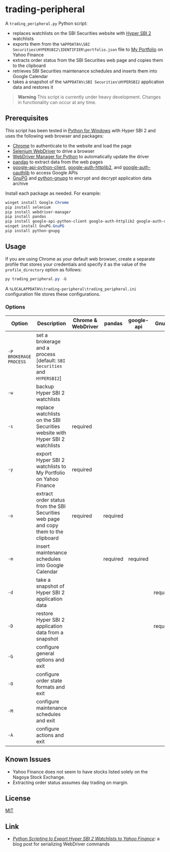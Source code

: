 # trading-peripheral #

<!-- Python script that exports Hyper SBI 2 watchlists to Yahoo Finance,
extracts order status, and inserts maintenance schedules into Google Calendar
-->

<!-- hypersbi2 python chrome selenium webdrivermanager pandas google-api gnupg
-->

A `trading_peripheral.py` Python script:

  * replaces watchlists on the SBI Securities website with [Hyper SBI
    2](https://go.sbisec.co.jp/lp/lp_hyper_sbi2_211112.html) watchlists
  * exports them from the `%APPDATA%\SBI
    Securities\HYPERSBI2\IDENTIFIER\portfolio.json` file to [My
    Portfolio](https://finance.yahoo.com/portfolios) on Yahoo Finance
  * extracts order status from the SBI Securities web page and copies them to
    the clipboard
  * retrieves SBI Securities maintenance schedules and inserts them into Google
    Calendar
  * takes a snapshot of the `%APPDATA%\SBI Securities\HYPERSBI2` application
    data and restores it

> **Warning** This script is currently under heavy development.  Changes in
> functionality can occur at any time.

## Prerequisites ##

This script has been tested in [Python for
Windows](https://www.python.org/downloads/windows/) with Hyper SBI 2 and uses
the following web browser and packages:

  * [Chrome](https://www.google.com/chrome/) to authenticate to the website and
    load the page
  * [Selenium WebDriver](https://www.selenium.dev/documentation/webdriver/) to
    drive a browser
  * [WebDriver Manager for
    Python](https://github.com/SergeyPirogov/webdriver_manager) to
    automatically update the driver
  * [pandas](https://pandas.pydata.org/) to extract data from the web pages
  * [google-api-python-client](https://googleapis.github.io/google-api-python-client/docs/),
    [google-auth-httplib2](https://github.com/googleapis/google-auth-library-python-httplib2),
    and
    [google-auth-oauthlib](https://github.com/googleapis/google-auth-library-python-oauthlib)
    to access Google APIs
  * [GnuPG](https://gnupg.org/index.html) and
    [python-gnupg](https://docs.red-dove.com/python-gnupg/) to encrypt and
    decrypt application data archive

Install each package as needed.  For example:

``` powershell
winget install Google.Chrome
pip install selenium
pip install webdriver-manager
pip install pandas
pip install google-api-python-client google-auth-httplib2 google-auth-oauthlib
winget install GnuPG.GnuPG
pip install python-gnupg
```

## Usage ##

If you are using Chrome as your default web browser, create a separate profile
that stores your credentials and specify it as the value of the
`profile_directory` option as follows:

``` powershell
py trading_peripheral.py -G
```

A `%LOCALAPPDATA%\trading-peripheral\trading_peripheral.ini` configuration file
stores these configurations.

### Options ###

| Option                 | Description                                                                          | Chrome & WebDriver | pandas   | google-api | GnuPG    |
|------------------------|--------------------------------------------------------------------------------------|--------------------|----------|------------|----------|
| `-P BROKERAGE PROCESS` | set a brokerage and a process [default: `SBI Securities` and `HYPERSBI2`]            |                    |          |            |          |
| `-w`                   | backup Hyper SBI 2 watchlists                                                        |                    |          |            |          |
| `-s`                   | replace watchlists on the SBI Securities website with Hyper SBI 2 watchlists         | required           |          |            |          |
| `-y`                   | export Hyper SBI 2 watchlists to My Portfolio on Yahoo Finance                       | required           |          |            |          |
| `-o`                   | extract order status from the SBI Securities web page and copy them to the clipboard | required           | required |            |          |
| `-m`                   | insert maintenance schedules into Google Calendar                                    |                    | required | required   |          |
| `-d`                   | take a snapshot of Hyper SBI 2 application data                                      |                    |          |            | required |
| `-D`                   | restore Hyper SBI 2 application data from a snapshot                                 |                    |          |            | required |
| `-G`                   | configure general options and exit                                                   |                    |          |            |          |
| `-O`                   | configure order state formats and exit                                               |                    |          |            |          |
| `-M`                   | configure maintenance schedules and exit                                             |                    |          |            |          |
| `-A`                   | configure actions and exit                                                           |                    |          |            |          |

## Known Issues ##

  * Yahoo Finance does not seem to have stocks listed solely on the Nagoya
    Stock Exchange.
  * Extracting order status assumes day trading on margin.

## License ##

[MIT](LICENSE.md)

## Link ##

  * [*Python Scripting to Export Hyper SBI 2 Watchlists to Yahoo
    Finance*](https://carmine560.blogspot.com/2023/02/python-scripting-to-export-hyper-sbi-2.html):
    a blog post for serializing WebDriver commands
